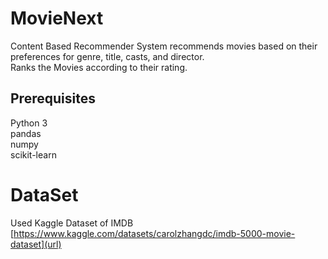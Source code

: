 
# MovieNext
Content Based Recommender System recommends movies based on their preferences for genre, title, casts, and director. <br>
Ranks the Movies according to their rating.
## Prerequisites
Python 3<br>
pandas<br>
numpy<br>
scikit-learn<br>
# DataSet
Used Kaggle Dataset of IMDB <br>
[https://www.kaggle.com/datasets/carolzhangdc/imdb-5000-movie-dataset](url)

